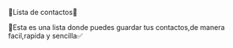 📝Lista de contactos📝

📝Esta es una lista donde puedes guardar tus contactos,de manera facil,rapida y sencilla✅
